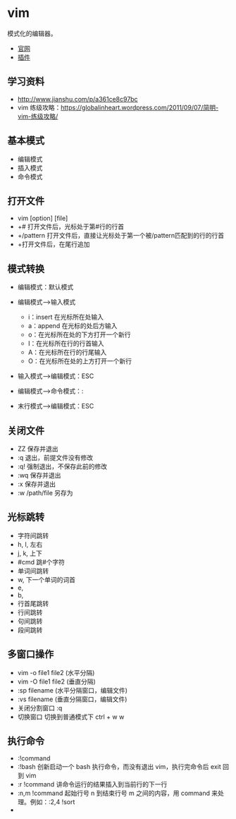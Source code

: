 # vim

模式化的编辑器。

- [官网](http://www.vim.org/)  
- [插件](http://www.vim.org/scripts/script_search_results.php?order_by=rating)  

## 学习资料

- http://www.jianshu.com/p/a361ce8c97bc
- vim 练级攻略：https://globalinheart.wordpress.com/2011/09/07/简明-vim-练级攻略/  

## 基本模式

- 编辑模式
- 插入模式
- 命令模式

## 打开文件

* vim [option] [file]
* +# 打开文件后，光标处于第#行的行首
* +/pattern 打开文件后，直接让光标处于第一个被/pattern匹配到的行的行首
* +打开文件后，在尾行追加

## 模式转换

* 编辑模式：默认模式
* 编辑模式-->输入模式

   * i：insert 在光标所在处输入
   * a：append 在光标的处后方输入
   * o：在光标所在处的下方打开一个新行
   * I：在光标所在行的行首输入
   * A：在光标所在行的行尾输入
   * O：在光标所在处的上方打开一个新行

* 输入模式-->编辑模式：ESC
* 编辑模式-->命令模式：:
* 末行模式-->编辑模式：ESC

## 关闭文件

* ZZ 保存并退出
* :q 退出，前提文件没有修改
* :q! 强制退出，不保存此前的修改
* :wq 保存并退出
* :x 保存并退出
* :w /path/file 另存为

## 光标跳转

* 字符间跳转
* h, l, 左右
* j, k, 上下
* #cmd 跳#个字符
* 单词间跳转
* w, 下一个单词的词首
* e,
* b,
* 行首尾跳转
* 行间跳转
* 句间跳转
* 段间跳转

## 多窗口操作

- vim -o file1 file2 (水平分隔)  
- vim -O file1 file2 (垂直分隔)  
- :sp filename (水平分隔窗口，编辑文件)  
- :vs filename (垂直分隔窗口，编辑文件)  
- 关闭分割窗口 :q  
- 切换窗口 切换到普通模式下 ctrl + w w  

## 执行命令

- :!command
- :!bash  创新启动一个 bash 执行命令，而没有退出 vim，执行完命令后 exit 回到 vim
- :r !command  讲命令运行的结果插入到当前行的下一行
- :n,m !command 起始行号 n 到结束行号 m 之间的内容，用 command 来处理。例如：:2,4 !sort
- 


